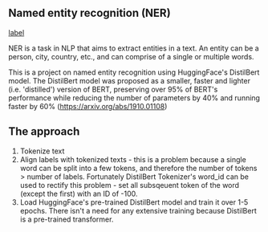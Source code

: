## Named entity recognition (NER)
[label](https://www.google.com/url?sa%3Di%26url%3Dhttps%3A%2F%2Fopen.spotify.com%2Falbum%2F2CrwABl5o2fAN73esT3VWs%26psig%3DAOvVaw0Ha6LgRDD7wtYUGI6N-FLO%26ust%3D1672152196760000%26source%3Dimages%26cd%3Dvfe%26ved%3D0CA0QjRxqFwoTCKC6s8HCl_wCFQAAAAAdAAAAABAD)

NER is a task in NLP that aims to extract entities in a text. An entity can be a person, city, country, etc., and can comprise of a single or multiple words.

This is a project on named entity recognition using HuggingFace's DistilBert model. The DistilBert model was proposed as a smaller, faster and lighter (i.e. 'distilled') version of BERT, preserving over 95% of BERT's performance while reducing the number of parameters by 40% and running faster by 60% (https://arxiv.org/abs/1910.01108)

## The approach
1. Tokenize text
2. Align labels with tokenized texts - this is a problem because a single word can be split into a few tokens, and therefore the number of tokens > number of labels. Fortunately DistilBert Tokenizer's word_id can be used to rectify this problem - set all subsqeuent token of the word (except the first) with an ID of -100. 
3. Load HuggingFace's pre-trained DistilBert model and train it over 1-5 epochs. There isn't a need for any extensive training because DistilBert is a pre-trained transformer.